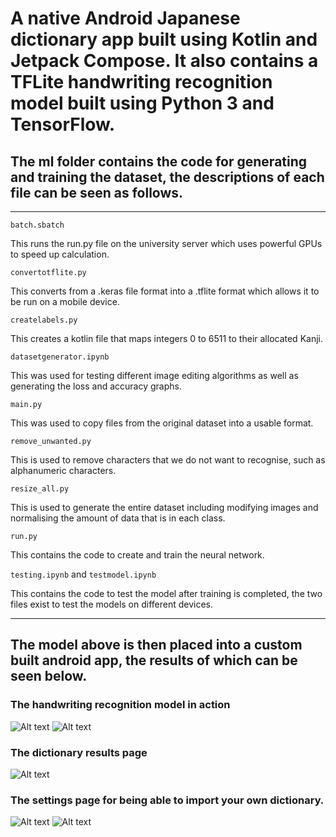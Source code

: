 # A native Android Japanese dictionary app built using Kotlin and Jetpack Compose. It also contains a TFLite handwriting recognition model built using Python 3 and TensorFlow.


## The ml folder contains the code for generating and training the dataset, the descriptions of each file can be seen as follows.
---
`batch.sbatch`

This runs the run.py file on the university server which uses powerful GPUs to speed up calculation. 

`convertotflite.py`

This converts from a .keras file format into a .tflite format which allows it to be run on a mobile device.

`createlabels.py`

This creates a kotlin file that maps integers 0 to 6511 to their allocated Kanji.

`datasetgenerator.ipynb`

This was used for testing different image editing algorithms as well as generating the loss and accuracy graphs.

`main.py`

This was used to copy files from the original dataset into a usable format.

`remove_unwanted.py`

This is used to remove characters that we do not want to recognise, such as alphanumeric characters.

`resize_all.py`

This is used to generate the entire dataset including modifying images and normalising the amount of data that is in each class.

`run.py`

This contains the code to create and train the neural network.

`testing.ipynb` and `testmodel.ipynb`

This contains the code to test the model after training is completed, the two files exist to test the models on different devices.

---

## The model above is then placed into a custom built android app, the results of which can be seen below.


### The handwriting recognition model in action 
![Alt text](/scs/a.jpg?raw=true "Game Load")
![Alt text](/scs/erabuhandwritten.jpg?raw=true "Game Load")

### The dictionary results page 
![Alt text](/scs/eraburesults.jpg?raw=true "Game Load")

### The settings page for being able to import your own dictionary.
![Alt text](/scs/settings.jpg?raw=true "Game Load")
![Alt text](/scs/settingsimport.jpg?raw=true "Game Load")